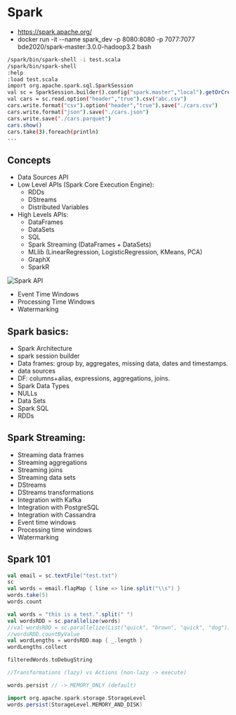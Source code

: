 # Spark
* https://spark.apache.org/
* docker run -it --name spark_dev -p 8080:8080 -p 7077:7077 bde2020/spark-master:3.0.0-hadoop3.2 bash
```sh
/spark/bin/spark-shell -i test.scala
/spark/bin/spark-shell
:help
:load test.scala
import org.apache.spark.sql.SparkSession
val sc = SparkSession.builder().config("spark.master","local").getOrCreate()
val cars = sc.read.option("header","true").csv("abc.csv")
cars.write.format("csv").option("header","true").save("./cars.csv")
cars.write.format("json").save("./cars.json")
cars.write.save("./cars.parquet")
cars.show()
cars.take(3).foreach(println)
...
```

## Concepts
* Data Sources API
* Low Level APIs (Spark Core Execution Engine):
  - RDDs
  - DStreams
  - Distributed Variables
* High Levels APIs:
  - DataFrames
  - DataSets
  - SQL
  - Spark Streaming (DataFrames + DataSets)
  - MLlib (LinearRegression, LogisticRegression, KMeans, PCA)
  - GraphX
  - SparkR

![Spark API](https://databricks.com/wp-content/uploads/2016/06/Apache-Spark-Components-Diagram.gif)

* Event Time Windows
* Processing Time Windows
* Watermarking



## Spark basics:
* Spark Architecture
* spark session builder
* Data frames: group by, aggregates, missing data, dates and timestamps.
* data sources
* DF: columns+alias, expressions, aggregations, joins.
* Spark Data Types
* NULLs
* Data Sets
* Spark SQL
* RDDs

## Spark Streaming:
* Streaming data frames
* Streaming aggregations
* Streaming joins
* Streaming data sets
* DStreams
* DStreams transformations
* Integration with Kafka
* Integration with PostgreSQL
* Integration with Cassandra
* Event time windows
* Processing time windows
* Watermarking


## Spark 101
```scala
val email = sc.textFile("test.txt")
sc
val words = email.flapMap { line => line.split("\\s") }
words.take(5)
words.count

val words = "this is a test.".split(" ")
val wordsRDD = sc.parallelize(words)
//val wordsRDD = sc.parallelize(List("quick", "brown", "quick", "dog"))
//wordsRDD.countByValue
val wordLengths = wordsRDD.map { _.length }
wordLengths.collect

filteredWords.toDebugString

//Transformations (lazy) vs Actions (non-lazy -> execute)

words.persist // -> MEMORY_ONLY (default)

import org.apache.spark.storage.StorageLevel
words.persist(StorageLevel.MEMORY_AND_DISK)
```

